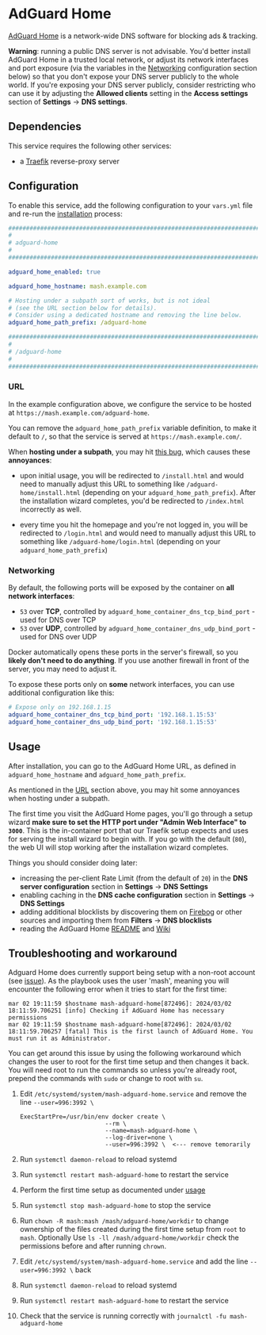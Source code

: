 # AdGuard Home

[AdGuard Home](https://adguard.com/en/adguard-home/overview.html/) is a network-wide DNS software for blocking ads & tracking.

**Warning**: running a public DNS server is not advisable. You'd better install AdGuard Home in a trusted local network, or adjust its network interfaces and port exposure (via the variables in the [Networking](#networking) configuration section below) so that you don't expose your DNS server publicly to the whole world. If you're exposing your DNS server publicly, consider restricting who can use it by adjusting the **Allowed clients** setting in the **Access settings** section of **Settings** -> **DNS settings**.


## Dependencies

This service requires the following other services:

- a [Traefik](traefik.md) reverse-proxy server


## Configuration

To enable this service, add the following configuration to your `vars.yml` file and re-run the [installation](../installing.md) process:

```yaml
########################################################################
#                                                                      #
# adguard-home                                                         #
#                                                                      #
########################################################################

adguard_home_enabled: true

adguard_home_hostname: mash.example.com

# Hosting under a subpath sort of works, but is not ideal
# (see the URL section below for details).
# Consider using a dedicated hostname and removing the line below.
adguard_home_path_prefix: /adguard-home

########################################################################
#                                                                      #
# /adguard-home                                                        #
#                                                                      #
########################################################################
```

### URL

In the example configuration above, we configure the service to be hosted at `https://mash.example.com/adguard-home`.

You can remove the `adguard_home_path_prefix` variable definition, to make it default to `/`, so that the service is served at `https://mash.example.com/`.

When **hosting under a subpath**, you may hit [this bug](https://github.com/AdguardTeam/AdGuardHome/issues/5478), which causes these **annoyances**:

- upon initial usage, you will be redirected to `/install.html` and would need to manually adjust this URL to something like `/adguard-home/install.html` (depending on your `adguard_home_path_prefix`). After the installation wizard completes, you'd be redirected to `/index.html` incorrectly as well.

- every time you hit the homepage and you're not logged in, you will be redirected to `/login.html` and would need to manually adjust this URL to something like `/adguard-home/login.html` (depending on your `adguard_home_path_prefix`)


### Networking

By default, the following ports will be exposed by the container on **all network interfaces**:

- `53` over **TCP**, controlled by `adguard_home_container_dns_tcp_bind_port` - used for DNS over TCP
- `53` over **UDP**, controlled by `adguard_home_container_dns_udp_bind_port` - used for DNS over UDP

Docker automatically opens these ports in the server's firewall, so you **likely don't need to do anything**. If you use another firewall in front of the server, you may need to adjust it.

To expose these ports only on **some** network interfaces, you can use additional configuration like this:

```yaml
# Expose only on 192.168.1.15
adguard_home_container_dns_tcp_bind_port: '192.168.1.15:53'
adguard_home_container_dns_udp_bind_port: '192.168.1.15:53'
```

## Usage

After installation, you can go to the AdGuard Home URL, as defined in `adguard_home_hostname` and `adguard_home_path_prefix`.

As mentioned in the [URL](#url) section above, you may hit some annoyances when hosting under a subpath.

The first time you visit the AdGuard Home pages, you'll go through a setup wizard **make sure to set the HTTP port under "Admin Web Interface" to `3000`**. This is the in-container port that our Traefik setup expects and uses for serving the install wizard to begin with. If you go with the default (`80`), the web UI will stop working after the installation wizard completes.

Things you should consider doing later:

- increasing the per-client Rate Limit (from the default of `20`) in the **DNS server configuration** section in **Settings** -> **DNS Settings**
- enabling caching in the **DNS cache configuration** section in **Settings** -> **DNS Settings**
- adding additional blocklists by discovering them on [Firebog](https://firebog.net/) or other sources and importing them from **Filters** -> **DNS blocklists**
- reading the AdGuard Home [README](https://github.com/AdguardTeam/AdGuardHome/blob/master/README.md) and [Wiki](https://github.com/AdguardTeam/AdGuardHome/wiki)


## Troubleshooting and workaround

Adguard Home does currently support being setup with a non-root account (see [issue](https://github.com/AdguardTeam/AdGuardHome/issues/4714)). As the playbook uses the user 'mash', meaning you will encounter the following error when it tries to start for the first time: 

```
mar 02 19:11:59 $hostname mash-adguard-home[872496]: 2024/03/02 18:11:59.706251 [info] Checking if AdGuard Home has necessary permissions
mar 02 19:11:59 $hostname mash-adguard-home[872496]: 2024/03/02 18:11:59.706257 [fatal] This is the first launch of AdGuard Home. You must run it as Administrator.
```

You can get around this issue by using the following workaround which changes the user to root for the first time setup and then changes it back. You will need root to run the commands so unless you're already root, prepend the commands with `sudo` or change to root with `su`.   

1. Edit `/etc/systemd/system/mash-adguard-home.service` and remove the line `--user=996:3992 \`
	
	```
	ExecStartPre=/usr/bin/env docker create \
	                        --rm \
	                        --name=mash-adguard-home \
	                        --log-driver=none \
	                        --user=996:3992 \  <--- remove temorarily
	```
2. Run `systemctl daemon-reload` to reload systemd
3. Run `systemctl restart mash-adguard-home` to restart the service
4. Perform the first time setup as documented under [usage](https://github.com/QEDeD/mash-playbook/edit/main/docs/services/adguard-home.md#usage)
5. Run `systemctl stop mash-adguard-home` to stop the service
6. Run `chown -R mash:mash /mash/adguard-home/workdir` to change ownership of the files created during the first time setup from `root` to `mash`. Optionally Use `ls -ll /mash/adguard-home/workdir` check the permissions before and after running `chrown`.
7. Edit `/etc/systemd/system/mash-adguard-home.service` and add the line `--user=996:3992 \` back
8. Run `systemctl daemon-reload` to reload systemd
9. Run `systemctl restart mash-adguard-home` to restart the service
10. Check that the service is running correctly with `journalctl -fu mash-adguard-home`
